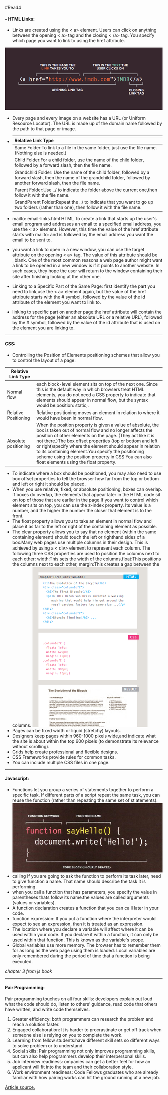 #Read4
 <h4> - HTML Links:</h4>

 - Links are created using the < a> element. Users can click on anything between the opening < a> tag and the closing < /a> tag. You specify which page you want to link to using the href attribute.

  ![alink](img/alink.png)

  - Every page and every image on a website has a URL (or Uniform Resource Locator). The URL is made up of the domain name
followed by the path to that page or image.


- |Relative Link Type |
   |---------------------|
   |Same Folder:To link to a file in the same folder, just use the file name. (Nothing else is needed.) |
   |Child Folder:For a child folder, use the name of the child folder, followed by a forward slash, then the file name.|
   |Grandchild Folder: Use the name of the child folder, followed by a forward slash, then the name of the grandchild folder, followed by another forward slash, then the file name.|
   |Parent Folder:Use ../ to indicate the folder above the current one,then follow it with the file name.|
   GrandParent Folder:Repeat the ../ to indicate that you want to go up two folders (rather than one), then follow it with the file name.|


- mailto: email-links.html HTML To create a link that starts up the user's email program and addresses an email to a specified email address, you use the < a> element. However, this time the value of the href attribute starts with mailto: and is followed by the email address you want the email to be sent to.
- you want a link to open in a new window, you can use the target attribute on the opening < a> tag. The value of this attribute should be _blank. One of the most common reasons a web page author might want a link to be opened in a new window is if it points to another website. In such cases, they hope the user will return to the window containing their site after finishing looking at the other one.
- Linking to a Specific Part of the Same Page: first identify the part you need to link,use the < a> element again, but the value of the href attribute starts with the # symbol, followed by the value of the id attribute of the element you want to link to.
- linking to specific part on another page:the href attribute will contain the address for the page (either an absolute URL or a relative URL), followed by the # symbol, followed by the value of the id attribute that is used on the element you are linking to.
<hr />
<h4>CSS:</h4>

- Controlling the Position of Elements positioning schemes that allow you to control the layout of a page:

|Relative Link Type ||
|---------------------|--------------|
| Normal flow |each block-level element sits on top of the next one. Since this is the default way in which browsers treat HTML elements, you do not need a CSS property to indicate that elements should appear in normal flow, but the syntax would be:position: static;.|
|Relative Positioning|Relative positioning moves an element in relation to where it would have been in normal flow.|
|Absolute positioning|When the position property is given a value of absolute, the box is taken out of normal flow and no longer affects the position of other elements on the page. (They act like it is not there.)The box offset properties (top or bottom and left or right)specify where the element should appear in relation to its containing element.You specify the positioning scheme using the position property in CSS You can also float elements using the float property.|
- To indicate where a box should be positioned, you may also need to use box offset properties to tell the browser how far from the top or  bottom and left or right it should be placed.
- When you use relative, fixed, or absolute positioning, boxes can
overlap. If boxes do overlap, the elements that appear later in the HTML code sit on top of those that are earlier in the page.If you want to control which element sits on top, you can use the z-index property. Its value is a number, and the higher the number the closer that element is to the front.
- The float property allows you to take an element in normal flow and place it as far to the left or right of the containing element as possible.
- The clear property allows you to say that no element (within the same containing element) should touch the left or righthand sides of a box.Many web pages use multiple columns in their design. This is achieved by using a < div> element to represent each column. The following three CSS properties are used to position the columns next to each other: width:This sets the width of the columns,float:This positions the columns next to each other, margin:This creates a gap between the columns.
![example](img/example.png)
- Pages can be fixed width or liquid (stretchy) layouts.
- Designers keep pages within 960-1000 pixels wide,and indicate what the site is about within the top 600 pixels (to demonstrate its relevance without scrolling).
- Grids help create professional and flexible designs.
- CSS Frameworks provide rules for common tasks.
- You can include multiple CSS files in one page.
<hr />

<h4>Javascript:</h4>

- Functions let you group a series of statements together to perform a specific task. If different parts of a script repeat the same task, you can
reuse the function (rather than repeating the same set of st atements).
![function](img/function.png)
- calling If you are going to ask the function to perform its task later, need to give function a name. That name should describe the task it is performing.
- when you call a function that has parameters, you specify the value in parentheses thats follow its name.the values are called arguments (values or variables).
- A function declaration creates a function that you can ca ll later in your code.
- function expression: If you put a function where the interpreter would expect to see an expression, then it is treated as an expression.
- The location where you declare a variable will affect where it can be used within your code. If you declare it within a function, it can only be used within that function. This is known as the variable's scope.
- Global variables use more memory. The browser has to remember them for as long as the web page using them is loaded. Local variables are only remembered during the period of time that a function is being executed.
<address> chapter 3 from js book</address>

<hr />
<h4> Pair Programming: </h4>
Pair programming touches on all four skills: developers explain out loud what the code should do, listen to others’ guidance, read code that others have written, and write code themselves.

1. Greater efficiency: both programmers can research the problem and reach a solution faster.
2. Engaged collaboration: It is harder to procrastinate or get off track when someone else is relying on you to complete the work.
3. Learning from fellow students:have different skill sets so different ways to solve problem or to understand.
4. Social skills: Pair programming not only improves programming skills, but can also help programmers develop their interpersonal skills.
5.  Job interview readiness: ompanies can get a better feel for how an applicant will fit into the team and their collaboration style.
6. Work environment readiness: Code Fellows graduates who are already familiar with how pairing works can hit the ground running at a new job.

 [Article source.](https://www.codefellows.org/blog/6-reasons-for-pair-programming/) 



